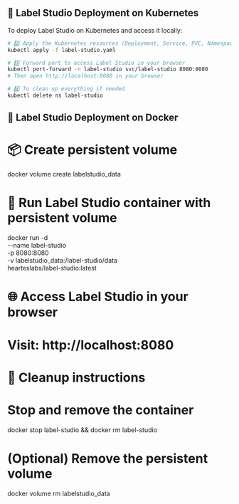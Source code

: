 ## 🚀 Label Studio Deployment on Kubernetes

To deploy Label Studio on Kubernetes and access it locally:

```bash
# 2️⃣ Apply the Kubernetes resources (Deployment, Service, PVC, Namespace)
kubectl apply -f label-studio.yaml

# 3️⃣ Forward port to access Label Studio in your browser
kubectl port-forward -n label-studio svc/label-studio 8080:8080
# Then open http://localhost:8080 in your browser

# 4️⃣ To clean up everything if needed
kubectl delete ns label-studio
```

## 🚀 Label Studio Deployment on Docker
# 📦 Create persistent volume
docker volume create labelstudio_data

# 🚀 Run Label Studio container with persistent volume
docker run -d \
  --name label-studio \
  -p 8080:8080 \
  -v labelstudio_data:/label-studio/data \
  heartexlabs/label-studio:latest

# 🌐 Access Label Studio in your browser
# Visit: http://localhost:8080

# 🧹 Cleanup instructions
# Stop and remove the container
docker stop label-studio && docker rm label-studio

# (Optional) Remove the persistent volume
docker volume rm labelstudio_data
